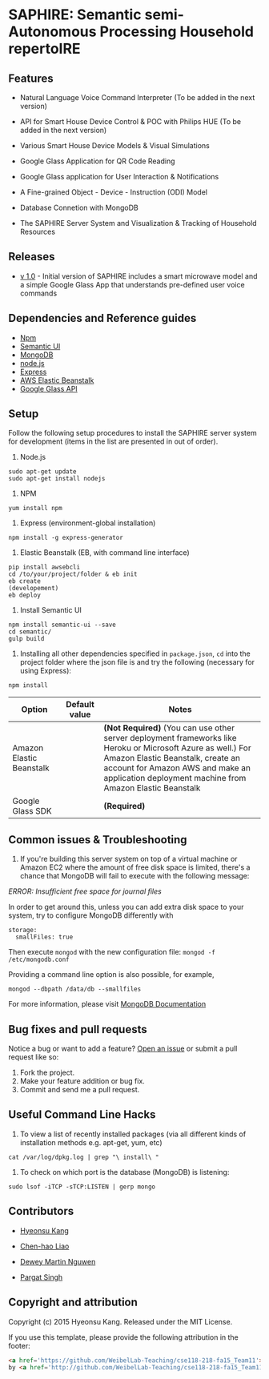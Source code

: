 # SAPHIRE: Semantic semi-Autonomous Processing Household repertoIRE

## Features

* Natural Language Voice Command Interpreter (To be added in the next version)

* API for Smart House Device Control & POC with Philips HUE (To be added in the next version)

* Various Smart House Device Models & Visual Simulations

* Google Glass Application for QR Code Reading

* Google Glass application for User Interaction & Notifications

* A Fine-grained Object - Device - Instruction (ODI) Model

* Database Connetion with MongoDB

* The SAPHIRE Server System and Visualization & Tracking of Household Resources

## Releases
* [v 1.0](https://github.com/WeibelLab-Teaching/cse118-218-fa15_Team11) - Initial version of SAPHIRE includes a smart microwave model and a simple Google Glass App that understands pre-defined user voice commands

## Dependencies and Reference guides

* [Npm](http://www.npmjs.com/)
* [Semantic UI](http://semantic-ui.com/)
* [MongoDB](https://www.mongodb.org/)
* [node.js](https://nodejs.org/en/)
* [Express](http://expressjs.com/)
* [AWS Elastic Beanstalk](https://aws.amazon.com/elasticbeanstalk/)
* [Google Glass API](https://developers.google.com/glass/develop/gdk/voice)


## Setup

  Follow the following setup procedures to install the SAPHIRE server system for development (items in the list are presented in out of order).

1. Node.js
  ```
  sudo apt-get update
  sudo apt-get install nodejs
  ```

1. NPM
  ```
  yum install npm
  ```

1. Express (environment-global installation)
  ```
  npm install -g express-generator
  ```

1. Elastic Beanstalk (EB, with command line interface)
  ```
  pip install awsebcli
  cd /to/your/project/folder & eb init
  eb create
(developement)
  eb deploy
  ```

1. Install Semantic UI
  ```
  npm install semantic-ui --save
  cd semantic/
  gulp build
  ```

1. Installing all other dependencies specified in `package.json`, `cd` into the project folder where the json file is and try the following (necessary for using Express):
  ```
  npm install
  ```

| Option                   | Default value           | Notes                                                                                                     |
|--------------------------|-------------------------|-----------------------------------------------------------------------------------------------------------|
| Amazon Elastic Beanstalk |                         | **(Not Required)** (You can use other server deployment frameworks like Heroku or Microsoft Azure as well.) For Amazon Elastic Beanstalk, create an account for Amazon AWS and make an application deployment machine from Amazon Elastic Beanstalk |
| Google Glass SDK |                 | **(Required)**                  |

## Common issues & Troubleshooting

1. If you're building this server system on top of a virtual machine or Amazon EC2 where the amount of free disk space is limited, there's a chance that MongoDB will fail to execute with the following message:

  *ERROR: Insufficient free space for journal files*

In order to get around this, unless you can add extra disk space to your system, try to configure MongoDB differently with 
  ```
  storage:
    smallFiles: true
  ```

Then execute `mongod` with the new configuration file: `mongod -f /etc/mongodb.conf`

Providing a command line option is also possible, for example,
  ```
  mongod --dbpath /data/db --smallfiles
  ```

For more information, please visit [MongoDB Documentation](https://docs.mongodb.org/manual/reference/configuration-options/#storage.mmapv1.smallFiles)

## Bug fixes and pull requests

Notice a bug or want to add a feature? [Open an issue](https://github.com/WeibelLab-Teaching/cse118-218-fa15_Team11/issues) or submit a pull request like so:

1. Fork the project.
1. Make your feature addition or bug fix.
1. Commit and send me a pull request.

## Useful Command Line Hacks

1. To view a list of recently installed packages (via all different kinds of installation methods e.g. apt-get, yum, etc)
  ```
  cat /var/log/dpkg.log | grep "\ install\ "
  ```

1. To check on which port is the database (MongoDB) is listening:
  ```
  sudo lsof -iTCP -sTCP:LISTEN | gerp mongo
  ```

## Contributors 

  * [Hyeonsu Kang](https://www.linkedin.com/pub/hyeonsu-kang/93/28b/684)

  * [Chen-hao Liao](https://github.com/Chenhaoxd)

  * [Dewey Martin Nguwen](https://github.com/martininguyen)

  * [Pargat Singh](https://github.com/gotsingh)

## Copyright and attribution

Copyright (c) 2015 Hyeonsu Kang. Released under the MIT License.

If you use this template, please provide the following attribution in the footer: 

  ```html
  <a href='https://github.com/WeibelLab-Teaching/cse118-218-fa15_Team11'>SAPHIRE</a> 
  by <a href='http://github.com/WeibelLab-Teaching/cse118-218-fa15_Team11'>Team11</a>.
  ```

